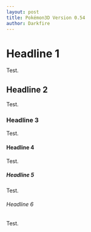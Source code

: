 ```yaml
---
layout: post
title: Pokémon3D Version 0.54
author: Darkfire
---
```


# Headline 1

Test.

## Headline 2

Test.

### Headline 3

Test.

#### Headline 4

Test.

##### Headline 5

Test.

###### Headline 6

Test.